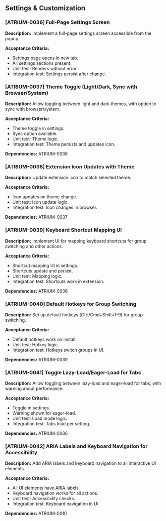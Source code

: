 ## Settings & Customization

### [ATRIUM-0036] Full-Page Settings Screen
**Description:**
Implement a full-page settings screen accessible from the popup.

**Acceptance Criteria:**
- Settings page opens in new tab.
- All settings sections present.
- Unit test: Renders without error.
- Integration test: Settings persist after change.

### [ATRIUM-0037] Theme Toggle (Light/Dark, Sync with Browser/System)
**Description:**
Allow toggling between light and dark themes, with option to sync with browser/system.

**Acceptance Criteria:**
- Theme toggle in settings.
- Sync option available.
- Unit test: Theme logic.
- Integration test: Theme persists and updates icon.

**Dependencies:** ATRIUM-0036

### [ATRIUM-0038] Extension Icon Updates with Theme
**Description:**
Update extension icon to match selected theme.

**Acceptance Criteria:**
- Icon updates on theme change.
- Unit test: Icon update logic.
- Integration test: Icon changes in browser.

**Dependencies:** ATRIUM-0037

### [ATRIUM-0039] Keyboard Shortcut Mapping UI
**Description:**
Implement UI for mapping keyboard shortcuts for group switching and other actions.

**Acceptance Criteria:**
- Shortcut mapping UI in settings.
- Shortcuts update and persist.
- Unit test: Mapping logic.
- Integration test: Shortcuts work in extension.

**Dependencies:** ATRIUM-0036

### [ATRIUM-0040] Default Hotkeys for Group Switching
**Description:**
Set up default hotkeys (Ctrl/Cmd+Shift+1-9) for group switching.

**Acceptance Criteria:**
- Default hotkeys work on install.
- Unit test: Hotkey logic.
- Integration test: Hotkeys switch groups in UI.

**Dependencies:** ATRIUM-0039

### [ATRIUM-0041] Toggle Lazy-Load/Eager-Load for Tabs
**Description:**
Allow toggling between lazy-load and eager-load for tabs, with warning about performance.

**Acceptance Criteria:**
- Toggle in settings.
- Warning shown for eager-load.
- Unit test: Load mode logic.
- Integration test: Tabs load per setting.

**Dependencies:** ATRIUM-0036

### [ATRIUM-0042] ARIA Labels and Keyboard Navigation for Accessibility
**Description:**
Add ARIA labels and keyboard navigation to all interactive UI elements.

**Acceptance Criteria:**
- All UI elements have ARIA labels.
- Keyboard navigation works for all actions.
- Unit test: Accessibility checks.
- Integration test: Keyboard navigation in UI.

**Dependencies:** ATRIUM-0010